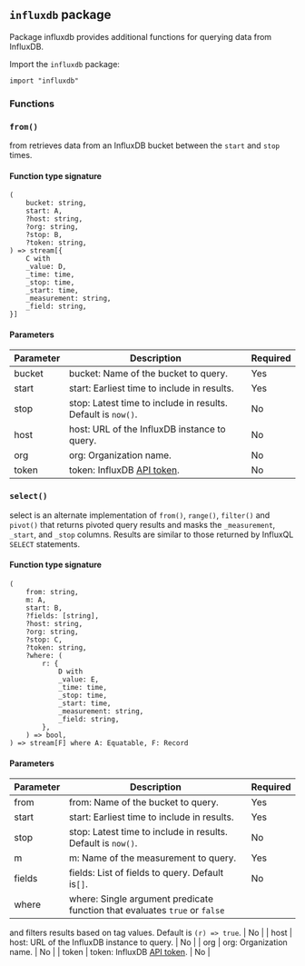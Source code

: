 ## `influxdb` package

Package influxdb provides additional functions for querying data from InfluxDB.

Import the `influxdb` package:

```flux
import "influxdb"
```

### Functions

### `from()`

from retrieves data from an InfluxDB bucket between the `start` and `stop` times.

#### Function type signature

```flux
(
    bucket: string,
    start: A,
    ?host: string,
    ?org: string,
    ?stop: B,
    ?token: string,
) => stream[{
    C with
    _value: D,
    _time: time,
    _stop: time,
    _start: time,
    _measurement: string,
    _field: string,
}]
```

#### Parameters

| Parameter | Description | Required |
| --- | --- | --- |
| bucket | bucket: Name of the bucket to query. | Yes |
| start | start: Earliest time to include in results. | Yes |
| stop | stop: Latest time to include in results. Default is `now()`. | No |
| host | host: URL of the InfluxDB instance to query. | No |
| org | org: Organization name. | No |
| token | token: InfluxDB [API token](https://docs.influxdata.com/influxdb/latest/security/tokens/). | No |
### `select()`

select is an alternate implementation of `from()`,
`range()`, `filter()` and `pivot()` that returns pivoted query results and masks
the `_measurement`, `_start`, and `_stop` columns. Results are similar to those
returned by InfluxQL `SELECT` statements.

#### Function type signature

```flux
(
    from: string,
    m: A,
    start: B,
    ?fields: [string],
    ?host: string,
    ?org: string,
    ?stop: C,
    ?token: string,
    ?where: (
        r: {
            D with
            _value: E,
            _time: time,
            _stop: time,
            _start: time,
            _measurement: string,
            _field: string,
        },
    ) => bool,
) => stream[F] where A: Equatable, F: Record
```

#### Parameters

| Parameter | Description | Required |
| --- | --- | --- |
| from | from: Name of the bucket to query. | Yes |
| start | start: Earliest time to include in results. | Yes |
| stop | stop: Latest time to include in results. Default is `now()`. | No |
| m | m: Name of the measurement to query. | Yes |
| fields | fields: List of fields to query. Default is`[]`. | No |
| where | where: Single argument predicate function that evaluates `true` or `false`
  and filters results based on tag values.
  Default is `(r) => true`. | No |
| host | host: URL of the InfluxDB instance to query. | No |
| org | org: Organization name. | No |
| token | token: InfluxDB [API token](https://docs.influxdata.com/influxdb/latest/security/tokens/). | No |
